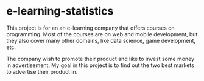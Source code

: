 # e-learning-statistics

This project is for an an e-learning company that offers courses on programming. 
Most of the courses are on web and mobile development, but they also cover many other domains, 
like data science, game development, etc.

The company wish to promote their product and like to invest some money in advertisement.
My goal in this project is to find out the two best markets to advertise their product in.
